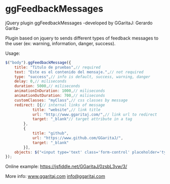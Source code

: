# ggFeedbackMessages
jQuery plugin ggFeedbackMessages
-developed by GGaritaJ: Gerardo Garita-

Plugin based on jquery to sends different types of feedback messages to the user (ex: warning, information, danger, success).

Usage:
```javascript
$("body").ggFeedbackMessage({
    title: "Titulo de pruebas",// required
    text: "Este es el contenido del mensaje.",// not required
    type: "success",// info is default, success, warning, danger
    delay: 0,// miliseconds
    duration: 5000,// miliseconds
    animationInDuration: 1000,// miliseconds
    animationOutDuration: 700,// miliseconds
    customClasses: "myClass",// css classes by message
    redirect: [{// internal links of message
            title: "website",// link title
            url: "http://www.ggaritaj.com/",// link url to redirect
            target: "_blank"// target attribute in a tag
        },
        {
            title: "github",
            url: "https://www.github.com/GGaritaJ/",
            target: "_blank"
        }],
    objects: $("<input type='text' class='form-control' placeholder='type here...' />")// images, lists, inputs, video or jquery selector
});
```

Online example: https://jsfiddle.net/GGaritaJ/0zsbL3vw/3/

More info: www.ggaritaj.com info@ggaritaj.com
